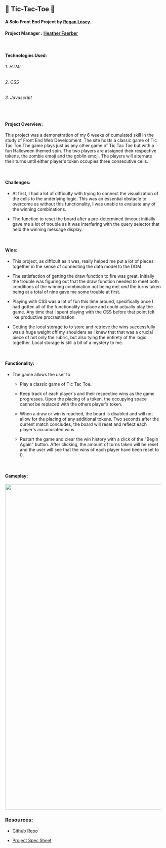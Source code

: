 
## 🎃 Tic-Tac-Toe 👻


#### A Solo Front End Project by [Regan Losey](https://github.com/reganlosey).
#### Project Manager : [Heather Faerber](https://github.com/hfaerber)

<br>

#### Technologies Used:
###### 1. HTML
###### 2. CSS
###### 3. Javascript


<br>

#### Project Overview:

This project was a demonstration of my 6 weeks of cumulated skill in the study of Front End Web Development. The site hosts a classic game of Tic Tac Toe.The game plays just as any other game of Tic Tac Toe but with a fun Halloween themed spin.
The two players are assigned their respective tokens, the zombie emoji and the goblin emoji. The players will alternate their turns until either player's token occupies three consecutive cells.

<br>

#### Challenges:
 - At first, I had a lot of difficulty with trying to connect the visualization of the cells to the underlying logic. This was an essential obstacle to overcome as without this functionality, I was unable to evaluate any of the winning combinations.

 - The function to reset the board after a pre-determined timeout initially gave me a lot of trouble as it was interfering with the query selector that held the winning message display.

<br>

#### Wins:

- This project, as difficult as it was, really helped me put a lot of pieces together in the sense of connecting the data model to the DOM.

- The satisfaction of getting the draw function to fire was great. Initially the trouble was figuring out that the draw function needed to meet both conditions of the winning combination not being met *and* the turns taken being at a total of nine gave me some trouble at first.

- Playing with CSS was a lot of fun this time around, specifically once I had gotten all of the functionality in place and could actually play the game. Any time that I spent playing with the CSS before that point felt like productive procrastination.

- Getting the local storage to to store and retrieve the wins successfully was a huge weight off my shoulders as I knew that that was a crucial piece of not only the rubric, but also tying the entirety of the logic together. Local storage is still a bit of a mystery to me.

 <br>

#### Functionality:
- The game allows the user to:
  - Play a classic game of Tic Tac Toe.

  - Keep track of each player's and their respective wins as the game progresses. Upon the placing of a token, the occupying space cannot be replaced with the others player's token.

  - When a draw or win is reached, the board is disabled and will not allow for the placing of any additional tokens. Two seconds after the current match concludes, the board will reset and reflect each player's accumulated wins.

  - Restart the game and clear the win history with a click of the "Begin Again" button. After clicking, the amount of turns taken will be reset and the user will see that the wins of each player have been reset to 0.

<br>

#### Gameplay:
<img width ="1052" src="https://user-images.githubusercontent.com/82983696/135185891-856a62b8-068f-45f8-a110-a2987627d547.gif">

<br>

### Resources:

- [Github Repo](https://github.com/reganlosey/tic-tac-toe)

- [Project Spec Sheet](https://frontend.turing.edu/projects/module-1/tic-tac-toe-solo.html)
